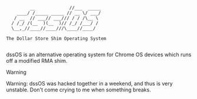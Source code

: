 ```
         __             //___  _____
    ____/ /_____ _____ // __ \/ ___/
   / __  // ___// ___/// / / /\__ \ 
  / /_/ /(__  )(__  )// /_/ /___/ / 
  \__,_//____//____///\____//____/  

The Dollar Store Shim Operating System
                                 
```

dssOS is an alternative operating system for Chrome OS devices which runs off a modified RMA shim.

> [!WARNING]  
> Warning: dssOS was hacked together in a weekend, and thus is very unstable. Don't come crying to me when something breaks.